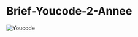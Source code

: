 # Brief-Youcode-2-Annee

![Youcode](https://www.rekrute.com/rekrute/file/jobOfferLogo/jobOfferId/84069)
